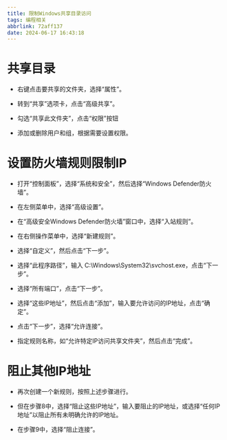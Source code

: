 ```yaml
---
title: 限制Windows共享目录访问
tags: 编程相关
abbrlink: 72aff137
date: 2024-06-17 16:43:18
---
```


#  共享目录

 *  右键点击要共享的文件夹，选择“属性”。

 *  转到“共享”选项卡，点击“高级共享”。

 *  勾选“共享此文件夹”，点击“权限”按钮

 *  添加或删除用户和组，根据需要设置权限。
 
# 设置防火墙规则限制IP

 * 打开“控制面板”，选择“系统和安全”，然后选择“Windows Defender防火墙”。

 * 在左侧菜单中，选择“高级设置”。

 * 在“高级安全Windows Defender防火墙”窗口中，选择“入站规则”。

 * 在右侧操作菜单中，选择“新建规则”。

 * 选择“自定义”，然后点击“下一步”。

 * 选择“此程序路径”，输入 C:\Windows\System32\svchost.exe，点击“下一步”。

 * 选择“所有端口”，点击“下一步”。

 * 选择“这些IP地址”，然后点击“添加”，输入要允许访问的IP地址，点击“确定”。

 * 点击“下一步”，选择“允许连接”。

 * 指定规则名称，如“允许特定IP访问共享文件夹”，然后点击“完成”。

# 阻止其他IP地址

 * 再次创建一个新规则，按照上述步骤进行。

* 但在步骤8中，选择“阻止这些IP地址”，输入要阻止的IP地址，或选择“任何IP地址”以阻止所有未明确允许的IP地址。

* 在步骤9中，选择“阻止连接”。